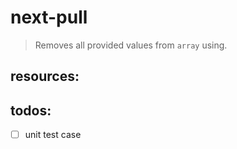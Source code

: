 # next-pull
> Removes all provided values from `array` using.


## resources:

## todos:
- [ ] unit test case
